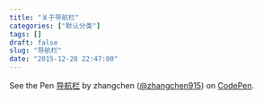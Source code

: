 ```yaml
---
title: "关于导航栏"
categories: ["默认分类"]
tags: []
draft: false
slug: "导航栏"
date: "2015-12-28 22:47:00"
---
```


<p data-height="400" data-theme-id="21453" data-slug-hash="QyGwpq" data-default-tab="result" data-user="zhangchen915" class='codepen'>See the Pen <a href='http://codepen.io/zhangchen915/pen/QyGwpq/'>导航栏</a> by zhangchen (<a href='http://codepen.io/zhangchen915'>@zhangchen915</a>) on <a href='http://codepen.io'>CodePen</a>.</p>
<script async src="//assets.codepen.io/assets/embed/ei.js"></script>

